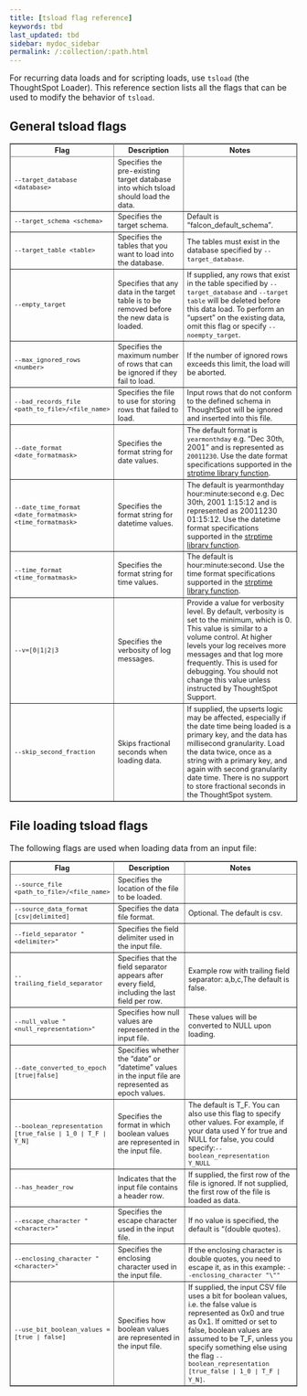 ```yaml
---
title: [tsload flag reference]
keywords: tbd
last_updated: tbd
sidebar: mydoc_sidebar
permalink: /:collection/:path.html
---
```

For recurring data loads and for scripting loads, use `tsload` (the ThoughtSpot Loader). This reference section lists all the flags that can be used to modify the behavior of `tsload`.

## General tsload flags

<table style="font-size:90%;" cellpadding="4" cellspacing="0" summary="" frame="border" border="1" rules="all">
   <colgroup>
   <col style="width:25%">
   <col style="width:30%">
   <col style="width:45%">
   </colgroup>
   <thead >
      <tr>
         <th>Flag</th>
         <th>Description</th>
         <th>Notes</th>
      </tr>
   </thead>
   <tbody>
      <tr>
      <td><code class="highlighter-rouge">--target_database &lt;database&gt;</code></td>
      <td>Specifies the pre-existing target database into which tsload should load the data.</td>
      <td>&nbsp;</td>
    </tr>
    <tr>
      <td><code class="highlighter-rouge">--target_schema &lt;schema&gt;</code></td>
      <td>Specifies the target schema.</td>
      <td>Default is “falcon_default_schema”.</td>
    </tr>
    <tr>
      <td><code class="highlighter-rouge">--target_table &lt;table&gt;</code></td>
      <td>Specifies the tables that you want to load into the database.</td>
      <td>The tables must exist in the database specified by <code class="highlighter-rouge">--target_database</code>.</td>
    </tr>
    <tr>
      <td><code class="highlighter-rouge">--empty_target</code></td>
      <td>Specifies that any data in the target table is to be removed before the new data is loaded.</td>
      <td>If supplied, any rows that exist in the table specified by <code class="highlighter-rouge">--target_database</code> and <code class="highlighter-rouge">--target table</code> will be deleted before this data load. To perform an “upsert” on the existing data, omit this flag or specify <code class="highlighter-rouge">--noempty_target</code>.</td>
    </tr>
    <tr>
      <td><code class="highlighter-rouge">--max_ignored_rows &lt;number&gt;</code></td>
      <td>Specifies the maximum number of rows that can be ignored if they fail to load.</td>
      <td>If the number of ignored rows exceeds this limit, the load will be aborted.</td>
    </tr>
    <tr>
      <td><code class="highlighter-rouge">--bad_records_file &lt;path_to_file&gt;/&lt;file_name&gt;</code></td>
      <td>Specifies the file to use for storing rows that failed to load.</td>
      <td>Input rows that do not conform to the defined schema in ThoughtSpot will be ignored and inserted into this file.</td>
    </tr>
    <tr>
      <td><code class="highlighter-rouge">--date_format &lt;date_formatmask&gt;</code></td>
      <td>Specifies the format string for date values.</td>
      <td>The default format is <code>yearmonthday</code> e.g. “Dec 30th, 2001” and is represented as <code>20011230</code>. Use the date format specifications supported in the <a href="http://man7.org/linux/man-pages/man3/strptime.3.html">strptime library function</a>.</td>
    </tr>
    <tr>
      <td><code class="highlighter-rouge">--date_time_format &lt;date_formatmask&gt; &lt;time_formatmask&gt;</code></td>
      <td>Specifies the format string for datetime values.</td>
      <td>The default is yearmonthday hour:minute:second e.g. Dec 30th, 2001 1:15:12 and is represented as 20011230 01:15:12. Use the datetime format specifications supported in the <a href="http://man7.org/linux/man-pages/man3/strptime.3.html">strptime library function</a>.</td>
    </tr>
    <tr>
      <td><code class="highlighter-rouge">--time_format &lt;time_formatmask&gt;</code></td>
      <td>Specifies the format string for time values.</td>
      <td>The default is hour:minute:second. Use the time format specifications supported in the <a href="http://man7.org/linux/man-pages/man3/strptime.3.html">strptime library function</a>.</td>
    </tr>
    <tr>
      <td><code class="highlighter-rouge">--v=[0|1|2|3</code></td>
      <td>Specifies the verbosity of log messages.</td>
      <td>Provide a value for verbosity level. By default, verbosity is set to the minimum, which is 0. This value is similar to a volume control. At higher levels your log receives more messages and that log more frequently. This is used for debugging. You should not change this value unless instructed by ThoughtSpot Support.</td>
    </tr>
    <tr>
      <td><code class="highlighter-rouge">--skip_second_fraction</code></td>
      <td>Skips fractional seconds when loading data.</td>
      <td>If supplied, the upserts logic may be affected, especially if the date time being loaded is a primary key, and the data has millisecond granularity. Load the data twice, once as a string with a primary key, and again with second granularity date time. There is no support to store fractional seconds in the ThoughtSpot system.</td>
    </tr>
  </tbody>
</table>

## File loading tsload flags

The following flags are used when loading data from an input file:

<table style="font-size:90%;" cellpadding="4" cellspacing="0" summary="" frame="border" border="1" rules="all">
   <colgroup>
      <col style="width:25%">
      <col style="width:30%">
      <col style="width:45%">
   </colgroup>
   <thead >
      <tr>
         <th>Flag</th>
         <th>Description</th>
         <th>Notes</th>
      </tr>
   </thead>
   <tbody>
      <tr>
      <td><code class="highlighter-rouge">--source_file &lt;path_to_file&gt;/&lt;file_name&gt;</code></td>
      <td>Specifies the location of the file to be loaded.</td>
      <td>&nbsp;</td>
    </tr>
    <tr>
      <td><code class="highlighter-rouge">--source_data_format [csv|delimited]</code></td>
      <td>Specifies the data file format.</td>
      <td>Optional. The default is csv.</td>
    </tr>
    <tr>
      <td><code class="highlighter-rouge">--field_separator "&lt;delimiter&gt;"</code></td>
      <td>Specifies the field delimiter used in the input file.</td>
      <td>&nbsp;</td>
    </tr>
    <tr>
      <td><code class="highlighter-rouge">-- trailing_field_separator</code></td>
      <td>Specifies that the field separator appears after every field, including the last field per row.</td>
      <td>Example row with trailing field separator: a,b,c,The default is false.</td>
    </tr>
    <tr>
      <td><code class="highlighter-rouge">--null_value "&lt;null_representation&gt;"</code></td>
      <td>Specifies how null values are represented in the input file.</td>
      <td>These values will be converted to NULL upon loading.</td>
    </tr>
    <tr>
      <td><code class="highlighter-rouge">--date_converted_to_epoch [true|false]</code></td>
      <td>Specifies whether the “date” or “datetime” values in the input file are represented as epoch values.</td>
      <td>&nbsp;</td>
    </tr>
    <tr>
      <td><code class="highlighter-rouge">--boolean_representation [true_false | 1_0 | T_F | Y_N]</code></td>
      <td>Specifies the format in which boolean values are represented in the input file.</td>
      <td>The default is T_F. You can also use this flag to specify other values. For example, if your data used Y for true and NULL for false, you could specify:<code class="highlighter-rouge">--boolean_representation Y_NULL</code></td>
    </tr>
    <tr>
      <td><code class="highlighter-rouge">--has_header_row</code></td>
      <td>Indicates that the input file contains a header row.</td>
      <td>If supplied, the first row of the file is ignored. If not supplied, the first row of the file is loaded as data.</td>
    </tr>
    <tr>
      <td><code class="highlighter-rouge">--escape_character "&lt;character&gt;"</code></td>
      <td>Specifies the escape character used in the input file.</td>
      <td>If no value is specified, the default is “(double quotes).</td>
    </tr>
    <tr>
      <td><code class="highlighter-rouge">--enclosing_character "&lt;character&gt;"</code></td>
      <td>Specifies the enclosing character used in the input file.</td>
      <td>If the enclosing character is double quotes, you need to escape it, as in this example: <code class="highlighter-rouge">--enclosing_character "\""</code></td>
    </tr>
    <tr>
      <td><code class="highlighter-rouge">--use_bit_boolean_values = [true | false]</code></td>
      <td>Specifies how boolean values are represented in the input file.</td>
      <td>If supplied, the input CSV file uses a bit for boolean values, i.e. the false value is represented as 0x0 and true as 0x1. If omitted or set to false, boolean values are assumed to be T_F, unless you specify something else using the flag <code class="highlighter-rouge">--boolean_representation [true_false | 1_0 | T_F | Y_N]</code>.</td>
    </tr>
  </tbody>
</table>
